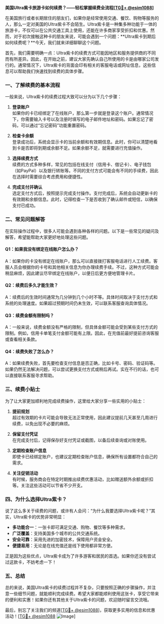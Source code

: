 **美国Ultra紫卡旅游卡如何续费？——轻松掌握续费全流程[[TG💪+ @esim1088](https://t.me/s/esim1088)]**

在美国旅行或者长期居住的朋友们，如果你是经常使用交通、餐饮、购物等服务的人，那么一定对美国的Ultra紫卡不会陌生。Ultra紫卡是一种集多种功能于一体的旅游卡，不仅可以在公共交通工具上使用，还能在许多商家享受折扣和优惠。然而，对于初次接触这种卡的朋友来说，可能会遇到一个问题：**Ultra紫卡到期后如何续费呢？**今天，我们就来详细聊聊这个问题。

首先，我们需要明确一点：Ultra紫卡的续费方式可能因地区和服务提供商的不同而有所差异。因此，在开始之前，建议大家先确认自己所使用的卡是由哪家公司发行的。通常情况下，Ultra紫卡的背面会印有相关的客服电话或网址信息，这些信息可以帮助我们快速找到续费的具体步骤。

### **一、了解续费的基本流程**

一般来说，Ultra紫卡的续费过程大致可以分为以下几个步骤：

1. **登录账户**  
   如果你的卡已经绑定了在线账户，那么第一步就是登录这个账户。通常情况下，你需要输入卡号以及注册时填写的电子邮件地址和密码。如果忘记了密码，可以通过“忘记密码”功能重置密码。

2. **检查卡余额**  
   登录成功后，系统会显示卡的当前余额和有效期信息。此时，你可以清楚地看到卡是否即将到期或余额不足。如果余额不足，就需要进行充值操作。

3. **选择续费方式**  
   续费的方式多种多样，常见的包括在线支付（信用卡、借记卡）、电子钱包（如PayPal）以及银行转账等。不同的支付方式可能会有不同的手续费，因此在选择时需要综合考虑费用和便捷性。

4. **完成支付并确认**  
   选定支付方式后，按照提示完成支付操作。支付完成后，系统会自动更新卡的有效期和余额信息。此时，记得检查一下是否收到了确认邮件或短信，以确保支付已成功。

### **二、常见问题解答**

在实际操作过程中，很多人可能会遇到各种各样的问题。以下是一些常见的疑问及解答，希望能帮助大家更好地处理这些问题。

#### **Q1：如果我没有绑定在线账户怎么办？**
A：如果你的卡没有绑定在线账户，那么可以直接拨打客服电话进行人工续费。客服人员会根据你的卡号和其他相关信息为你办理续费手续。不过，这种方式可能会稍显麻烦，因此建议尽早绑定在线账户，以便日后更方便地管理卡片。

#### **Q2：续费后多久才能生效？**
A：续费后的生效时间通常为几分钟到几个小时不等。具体时间取决于支付方式和系统的处理速度。如果超过预期时间仍未生效，可以联系客服查询具体情况。

#### **Q3：续费金额有限制吗？**
A：一般来说，续费金额没有严格的限制，但具体金额可能会受到某些支付方式的限制。例如，信用卡单笔支付金额可能有上限。因此，在充值前最好提前咨询客服或查看相关条款。

#### **Q4：续费失败了怎么办？**
A：如果续费失败，首先要检查支付信息是否正确，比如卡号、密码、验证码等。如果仍然无法解决问题，可以尝试更换支付方式或稍后再试。实在不行的话，也可以直接联系客服寻求帮助。

### **三、续费小贴士**

为了让大家更加顺利地完成续费操作，这里给大家分享一些实用的小贴士：

1. **提前规划**  
   超过有效期的卡片可能会导致无法正常使用，因此建议提前几天甚至几周进行续费，以免出现不必要的麻烦。

2. **保留支付凭证**  
   在完成支付后，记得保存好支付凭证或截图，以备后续查询或对账使用。

3. **定期检查账户信息**  
   即使卡已经绑定账户，也建议定期检查账户信息，确保所有设置都符合自己的需求。

4. **关注促销活动**  
   有时候，服务商会在特定时期推出续费优惠活动，比如赠送额外余额或折扣等。关注这些活动可以节省不少开支。

### **四、为什么选择Ultra紫卡？**

说了这么多关于续费的问题，或许有人会问：“为什么我要选择Ultra紫卡呢？”其实，Ultra紫卡的优势非常明显：

- **多功能合一**：一张卡即可满足交通、购物、餐饮等多种需求。
- **广泛覆盖**：支持美国多个城市的公共交通系统。
- **安全可靠**：采用先进的加密技术，保障用户资金安全。
- **便捷易用**：无论是在线充值还是线下使用都非常方便。

正是因为这些优点，Ultra紫卡成为了许多游客和居民的首选。如果你还没有尝试过这款卡，不妨考虑一下！

### **五、总结**

总的来说，美国Ultra紫卡的续费过程并不复杂，只要按照正确的步骤操作，并注意一些细节问题，就能顺利完成续费。希望大家都能顺利使用这张卡，享受它带来的便利和实惠！如果你还有其他关于Ultra紫卡的问题，欢迎随时留言交流哦。

最后，别忘了关注我们的频道[[TG💪+ @esim1088](https://t.me/s/esim1088)]，获取更多实用的信息和优惠活动！[[TG💪+ @esim1088](https://t.me/s/esim1088) ![Image](https://i.postimg.cc/4NQfJmqS/Snipaste-2025-05-13-00-14-12.png)]